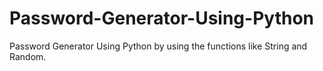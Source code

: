 # Password-Generator-Using-Python
Password Generator Using Python by using the functions like String and Random.
